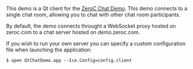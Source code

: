 This demo is a Qt client for the [ZeroC Chat Demo](https://zeroc.com/chat/index.html). This demo connects to a single chat room, allowing you to chat with other chat room participants.

By default, the demo connects throught a WebSocket proxy hosted on zeroc.com to a chat server hosted on demo.zeroc.com.

If you wish to run your own server you can specify a custom configuration file when launching the application:

```
$ open QtChatDemo.app --Ice.Config=config.client
```
